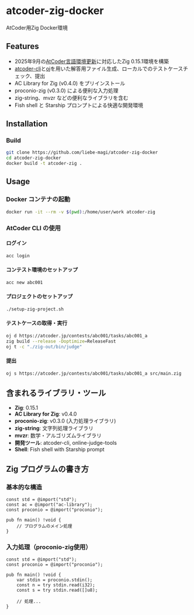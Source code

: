 # atcoder-zig-docker

AtCoder用Zig Docker環境

## Features

- 2025年9月の[AtCoder言語環境更新](https://img.atcoder.jp/file/language-update/language-list.html)に対応したZig 0.15.1環境を構築
- [atcoder-cli](https://github.com/Tatamo/atcoder-cli)と[oj](https://github.com/online-judge-tools/oj)を用いた解答用ファイル生成、ローカルでのテストケースチェック、提出
- AC Library for Zig (v0.4.0) をプリインストール
- proconio-zig (v0.3.0) による便利な入力処理
- zig-string、mvzr などの便利なライブラリを含む
- Fish shell と Starship プロンプトによる快適な開発環境

## Installation

### Build

```bash
git clone https://github.com/liebe-magi/atcoder-zig-docker
cd atcoder-zig-docker
docker build -t atcoder-zig .
```

## Usage

### Docker コンテナの起動

```bash
docker run -it --rm -v $(pwd):/home/user/work atcoder-zig
```

### AtCoder CLI の使用

#### ログイン

```bash
acc login
```

#### コンテスト環境のセットアップ

```bash
acc new abc001
```

#### プロジェクトのセットアップ

```bash
./setup-zig-project.sh
```

#### テストケースの取得・実行

```bash
oj d https://atcoder.jp/contests/abc001/tasks/abc001_a
zig build --release -Doptimize=ReleaseFast
oj t -c "./zig-out/bin/judge"
```

#### 提出

```bash
oj s https://atcoder.jp/contests/abc001/tasks/abc001_a src/main.zig
```

## 含まれるライブラリ・ツール

- **Zig**: 0.15.1
- **AC Library for Zig**: v0.4.0
- **proconio-zig**: v0.3.0 (入力処理ライブラリ)
- **zig-string**: 文字列処理ライブラリ
- **mvzr**: 数学・アルゴリズムライブラリ
- **開発ツール**: atcoder-cli, online-judge-tools
- **Shell**: Fish shell with Starship prompt

## Zig プログラムの書き方

### 基本的な構造

```zig
const std = @import("std");
const ac = @import("ac-library");
const proconio = @import("proconio");

pub fn main() !void {
    // プログラムのメイン処理
}
```

### 入力処理（proconio-zig使用）

```zig
const std = @import("std");
const proconio = @import("proconio");

pub fn main() !void {
    var stdin = proconio.stdin();
    const n = try stdin.read(i32);
    const s = try stdin.read([]u8);

    // 処理...
}
```
